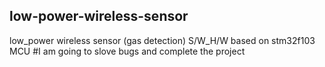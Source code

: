 ## low-power-wireless-sensor
low_power wireless sensor (gas detection) S/W_H/W based on stm32f103 MCU
#I am going to slove bugs and complete the project


